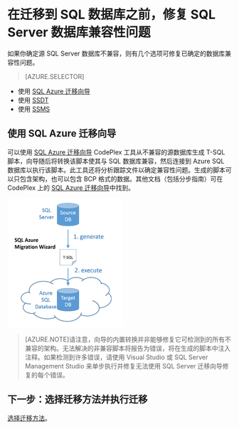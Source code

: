 <properties
   pageTitle="在迁移到 SQL 数据库之前，修复 SQL Server 数据库兼容性问题"
   description="Windows Azure SQL 数据库, 数据库迁移, 兼容性, SQL Azure 迁移向导"
   services="sql-database"
   documentationCenter=""
   authors="carlrabeler"
   manager="jeffreyg"
   editor=""/>

<tags
   ms.service="sql-database"
   ms.date="12/17/2015"
   wacn.date="01/15/2016"/>

# 在迁移到 SQL 数据库之前，修复 SQL Server 数据库兼容性问题

如果你确定源 SQL Server 数据库不兼容，则有几个选项可修复已确定的数据库兼容性问题。

> [AZURE.SELECTOR]
- 使用 [SQL Azure 迁移向导](/documentation/articles/sql-database-cloud-migrate-fix-compatibility-issues)
- 使用 [SSDT](/documentation/articles/sql-database-cloud-migrate-fix-compatibility-issues-ssdt)
- 使用 [SSMS](/documentation/articles/sql-database-cloud-migrate-fix-compatibility-issues-ssms)

## 使用 SQL Azure 迁移向导

可以使用 [SQL Azure 迁移向导](http://sqlazuremw.codeplex.com) CodePlex 工具从不兼容的源数据库生成 T-SQL 脚本，向导随后将转换该脚本使其与 SQL 数据库兼容，然后连接到 Azure SQL 数据库以执行该脚本。此工具还将分析跟踪文件以确定兼容性问题。生成的脚本可以只包含架构，也可以包含 BCP 格式的数据。其他文档（包括分步指南）可在 CodePlex 上的 [SQL Azure 迁移向导](http://sqlazuremw.codeplex.com)中找到。

 ![SAMW 迁移示意图](./media/sql-database-cloud-migrate/02SAMWDiagram.png)

  >[AZURE.NOTE]请注意，向导的内置转换并非能够修复它可检测到的所有不兼容的架构。无法解决的非兼容脚本将报告为错误，将在生成的脚本中注入注释。如果检测到许多错误，请使用 Visual Studio 或 SQL Server Management Studio 来单步执行并修复无法使用 SQL Server 迁移向导修复的每个错误。

## 下一步：选择迁移方法并执行迁移

[选择迁移方法](/documentation/articles/sql-database-cloud-migrate/#migrate-a-compatible-sql-server-database-to-sql-database)。

<!---HONumber=Mooncake_0104_2016-->
